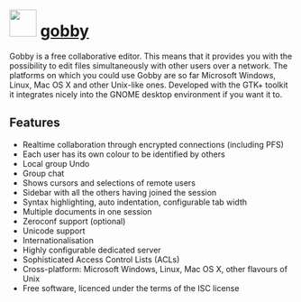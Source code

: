 # <img src="https://cdn.jsdelivr.net/gh/chocolatey-community/chocolatey-coreteampackages@74185247d8733e647a66959c185695c3dd5d4165/icons/gobby.png" width="48" height="48"/> [gobby](https://chocolatey.org/packages/gobby)

Gobby is a free collaborative editor. This means that it
provides you with the possibility to edit files simultaneously
with other users over a network. The platforms on which you could use
Gobby are so far Microsoft Windows, Linux, Mac OS X and other
Unix-like ones. Developed with the GTK+ toolkit it integrates
nicely into the GNOME desktop environment if you want it to.

## Features

- Realtime collaboration through encrypted connections (including PFS)
- Each user has its own colour to be identified by others
- Local group Undo
- Group chat
- Shows cursors and selections of remote users
- Sidebar with all the others having joined the session
- Syntax highlighting, auto indentation, configurable tab width
- Multiple documents in one session
- Zeroconf support (optional)
- Unicode support
- Internationalisation
- Highly configurable dedicated server
- Sophisticated Access Control Lists (ACLs)
- Cross-platform: Microsoft Windows, Linux, Mac OS X, other flavours of Unix
- Free software, licenced under the terms of the ISC license
